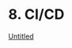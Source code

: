 # 8. CI/CD

[Untitled](8%20CI%20CD%200e641ce29ebf4dcbb418b8412f28d9f7/Untitled%20Database%209ba0bc7982e641a3b4d9f86a49e5c12c.csv)